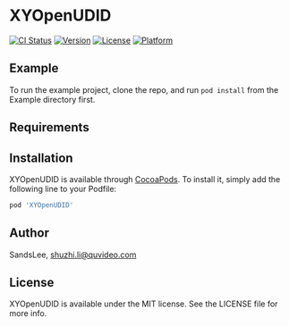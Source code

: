 # XYOpenUDID

[![CI Status](https://img.shields.io/travis/SandsLee/XYOpenUDID.svg?style=flat)](https://travis-ci.org/SandsLee/XYOpenUDID)
[![Version](https://img.shields.io/cocoapods/v/XYOpenUDID.svg?style=flat)](https://cocoapods.org/pods/XYOpenUDID)
[![License](https://img.shields.io/cocoapods/l/XYOpenUDID.svg?style=flat)](https://cocoapods.org/pods/XYOpenUDID)
[![Platform](https://img.shields.io/cocoapods/p/XYOpenUDID.svg?style=flat)](https://cocoapods.org/pods/XYOpenUDID)

## Example

To run the example project, clone the repo, and run `pod install` from the Example directory first.

## Requirements

## Installation

XYOpenUDID is available through [CocoaPods](https://cocoapods.org). To install
it, simply add the following line to your Podfile:

```ruby
pod 'XYOpenUDID'
```

## Author

SandsLee, shuzhi.li@quvideo.com

## License

XYOpenUDID is available under the MIT license. See the LICENSE file for more info.
